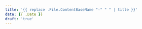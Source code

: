 ```yaml
---
title: '{{ replace .File.ContentBaseName "-" " " | title }}'
date: {{ .Date }}
draft: 'true'
---
```

